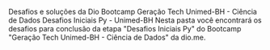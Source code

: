 Desafios e soluções da Dio
Bootcamp Geração Tech Unimed-BH - Ciência de Dados
Desafios Iniciais Py - Unimed-BH
Nesta pasta você encontrará os desafios para conclusão da etapa "Desafios Iniciais Py" do Bootcamp "Geração Tech Unimed-BH - Ciência de Dados" da dio.me.

